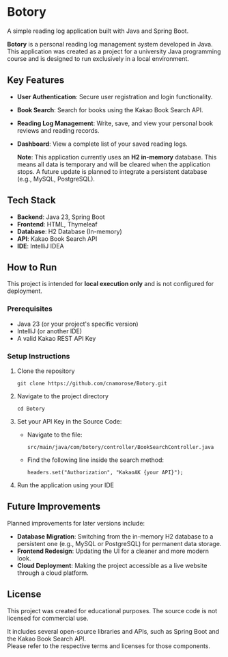 # Botory 
A simple reading log application built with Java and Spring Boot.

**Botory** is a personal reading log management system developed in Java.     
This application was created as a project for a university Java programming course and is designed to run exclusively in a local environment.

  
## Key Features
- **User Authentication**: Secure user registration and login functionality.
- **Book Search**: Search for books using the Kakao Book Search API.
- **Reading Log Management**: Write, save, and view your personal book reviews and reading records.
- **Dashboard**: View a complete list of your saved reading logs.

    **Note**: This application currently uses an **H2 in-memory** database. This means all data is temporary and will be cleared when the application stops. A future update is planned to integrate a persistent database (e.g., MySQL, PostgreSQL).

## Tech Stack
- **Backend**: Java 23, Spring Boot
- **Frontend**: HTML, Thymeleaf
- **Database**: H2 Database (In-memory)
- **API**: Kakao Book Search API
- **IDE**: IntelliJ IDEA  

  
## How to Run
This project is intended for **local execution only** and is not configured for deployment.  

### Prerequisites
- Java 23 (or your project's specific version)
- IntelliJ (or another IDE)
- A valid Kakao REST API Key

### Setup Instructions 
  
1. Clone the repository

    ``git clone https://github.com/cnamorose/Botory.git``
  
2. Navigate to the project directory 

    ``cd Botory``

3. Set your API Key in the Source Code:
    - Navigate to the file:

        ``src/main/java/com/botory/controller/BookSearchController.java``

    - Find the following line inside the search method:  

        ``headers.set("Authorization", "KakaoAK {your API}");``

4. Run the application using your IDE

## Future Improvements

Planned improvements for later versions include:

- **Database Migration**: Switching from the in-memory H2 database to a persistent one (e.g., MySQL or PostgreSQL) for permanent data storage.
- **Frontend Redesign**: Updating the UI for a cleaner and more modern look.
- **Cloud Deployment**: Making the project accessible as a live website through a cloud platform.
  
  
## License

This project was created for educational purposes. The source code is not licensed for commercial use.

It includes several open-source libraries and APIs, such as Spring Boot and the Kakao Book Search API.  
Please refer to the respective terms and licenses for those components.

